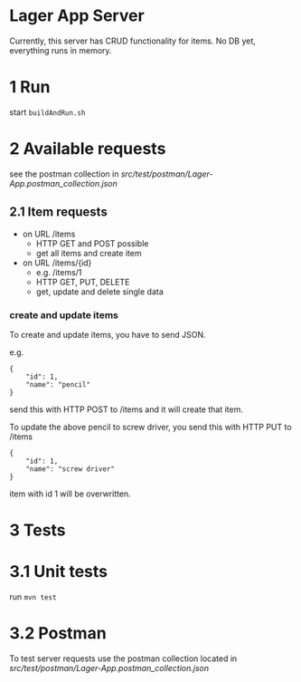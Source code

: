 # Lager App Server
Currently, this server has CRUD functionality for items.
No DB yet, everything runs in memory.

# 1 Run
start `buildAndRun.sh`

# 2 Available requests
see the postman collection in
*src/test/postman/Lager-App.postman_collection.json*

## 2.1 Item requests
* on URL /items
    * HTTP GET and POST possible
    * get all items and create item
* on URL /items/{id}
    * e.g. /items/1
    * HTTP GET, PUT, DELETE
    * get, update and delete single data
    
### create and update items
To create and update items, you have to send JSON.

e.g.

```
{
    "id": 1,
    "name": "pencil"
}
```
send this with HTTP POST to /items and it will create that
item.

To update the above pencil to screw driver, you send this
with HTTP PUT to /items

```
{
    "id": 1,
    "name": "screw driver"
}
```
item with id 1 will be overwritten.

# 3 Tests
# 3.1 Unit tests
run `mvn test`

# 3.2 Postman
To test server requests use the postman collection located
in *src/test/postman/Lager-App.postman_collection.json*
